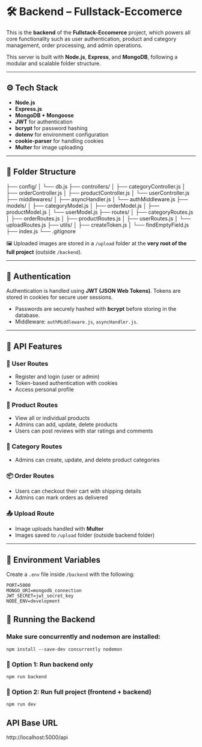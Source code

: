 # 🛠 Backend – Fullstack-Eccomerce

This is the **backend** of the **Fullstack-Eccomerce** project, which powers all core functionality such as user authentication, product and category management, order processing, and admin operations.

This server is built with **Node.js**, **Express**, and **MongoDB**, following a modular and scalable folder structure.

---

## ⚙️ Tech Stack

- **Node.js**
- **Express.js**
- **MongoDB + Mongoose**
- **JWT** for authentication
- **bcrypt** for password hashing
- **dotenv** for environment configuration
- **cookie-parser** for handling cookies
- **Multer** for image uploading

---

## 📁 Folder Structure

├── config/
│ └── db.js
├── controllers/ 
│ ├── categoryController.js
│ ├── orderController.js
│ ├── productController.js
│ └── userController.js
├── middlewares/ 
│ ├── asyncHandler.js
│ └── authMiddleware.js
├── models/ 
│ ├── categoryModel.js
│ ├── orderModel.js
│ ├── productModel.js
│ └── userModel.js
├── routes/ 
│ ├── categoryRoutes.js
│ ├── orderRoutes.js
│ ├── productRoutes.js
│ ├── userRoutes.js
│ └── uploadRoutes.js
├── utils/ 
│ ├── createToken.js
│ └── findEmptyField.js
├── index.js 
└── .gitignore


🖼️ Uploaded images are stored in a `/upload` folder at the **very root of the full project** (outside `/backend`).

---

## 🔐 Authentication

Authentication is handled using **JWT (JSON Web Tokens)**. Tokens are stored in cookies for secure user sessions.

- Passwords are securely hashed with **bcrypt** before storing in the database.
- Middleware: `authMiddleware.js`, `asyncHandler.js`.

---

## 🧪 API Features

### 👤 User Routes
- Register and login (user or admin)
- Token-based authentication with cookies
- Access personal profile

### 🛒 Product Routes
- View all or individual products
- Admins can add, update, delete products
- Users can post reviews with star ratings and comments

### 📂 Category Routes
- Admins can create, update, and delete product categories

### 📦 Order Routes
- Users can checkout their cart with shipping details
- Admins can mark orders as delivered

### 📤 Upload Route
- Image uploads handled with **Multer**
- Images saved to `/upload` folder (outside backend folder)

---

## 🧪 Environment Variables

Create a `.env` file inside `/backend` with the following:

```env
PORT=5000
MONGO_URI=mongodb_connection
JWT_SECRET=jwt_secret_key
NODE_ENV=development
```

## 🚀 Running the Backend

### Make sure concurrently and nodemon are installed:

```
npm install --save-dev concurrently nodemon
```

### 📍 Option 1: Run backend only

```
npm run backend
```

### 📍 Option 2: Run full project (frontend + backend)

```
npm run dev
```

## API Base URL

http://localhost:5000/api
